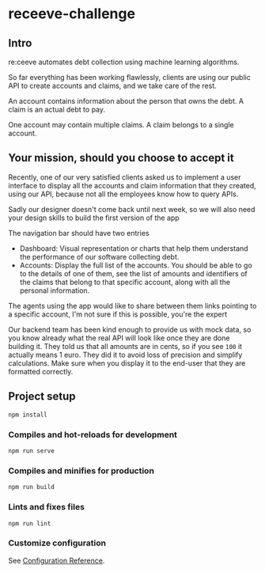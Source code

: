 # receeve-challenge

## Intro

re:ceeve automates debt collection using machine learning algorithms.

So far everything has been working flawlessly, clients are using our public API to create accounts and claims, and we take care of the rest.

An account contains information about the person that owns the debt.
A claim is an actual debt to pay.

One account may contain multiple claims.
A claim belongs to a single account.

##  Your mission, should you choose to accept it

Recently, one of our very satisfied clients asked us to implement a user interface to display all the accounts and claim information that they created, using our API, because not all the employees know how to query APIs.

Sadly our designer doesn't come back until next week, so we will also need your design skills to build the first version of the app

The navigation bar should have two entries
* Dashboard: Visual representation or charts that help them understand the performance of our software collecting debt.
* Accounts: Display the full list of the accounts. You should be able to go to the details of one of them, see the list of amounts and identifiers of the claims that belong to that specific account, along with all the personal information.

The agents using the app would like to share between them links pointing to a specific account, I'm not sure if this is possible, you're the expert

Our backend team has been kind enough to provide us with mock data, so you know already what the real API will look like once they are done building it. They told us that all amounts are in cents, so if you see `100` it actually means 1 euro. They did it to avoid loss of precision and simplify calculations. Make sure when you display it to the end-user that they are formatted correctly.

## Project setup
```
npm install
```

### Compiles and hot-reloads for development
```
npm run serve
```

### Compiles and minifies for production
```
npm run build
```

### Lints and fixes files
```
npm run lint
```

### Customize configuration
See [Configuration Reference](https://cli.vuejs.org/config/).
